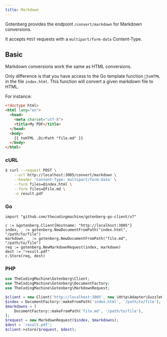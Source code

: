 ```yaml
---
title: Markdown
---
```


Gotenberg provides the endpoint `/convert/markdown` for Markdown conversions.

It accepts `POST` requests with a `multipart/form-data` Content-Type.

## Basic

Markdown conversions work the same as HTML conversions.

Only difference is that you have access to the Go template function `toHTML`
in the file `index.html`. This function will convert a given markdown file to HTML.

For instance:

```html
<!doctype html>
<html lang="en">
  <head>
    <meta charset="utf-8">
    <title>My PDF</title>
  </head>
  <body>
    {{ toHTML .DirPath "file.md" }}
  </body>
</html>
```

### cURL

```bash
$ curl --request POST \
    --url http://localhost:3005/convert/markdown \
    --header 'Content-Type: multipart/form-data' \
    --form files=@index.html \
    --form files=@file.md \
    -o result.pdf
```

### Go

```golang
import "github.com/thecodingmachine/gotenberg-go-client/v7"

c := &gotenberg.Client{Hostname: "http://localhost:3005"}
index, _ := gotenberg.NewDocumentFromPath("index.html", "/path/to/file")
markdown, _ := gotenberg.NewDocumentFromPath("file.md", "/path/to/file")
req := gotenberg.NewMarkdownRequest(index, markdown)
dest := "result.pdf"
c.Store(req, dest)
```

### PHP

```php
use TheCodingMachine\Gotenberg\Client;
use TheCodingMachine\Gotenberg\DocumentFactory;
use TheCodingMachine\Gotenberg\MarkdownRequest;

$client = new Client('http://localhost:3005', new \Http\Adapter\Guzzle6\Client());
$index = DocumentFactory::makeFromPath('index.html', '/path/to/file');
$markdowns = [
    DocumentFactory::makeFromPath('file.md', '/path/to/file'),
];
$request = new MarkdownRequest($index, $markdowns);
$dest = 'result.pdf';
$client->store($request, $dest);
```
